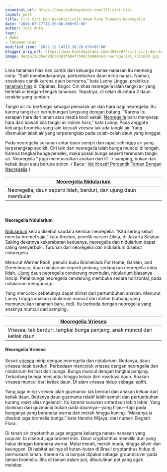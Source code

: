```yaml
---
canonical_url: https://www.budidayatani.com/178-ciri-ciri
layout: post
title: Ciri Ciri Dan Karakteristik Umum Pada Tanaman Neoregelia
date: '2019-07-17T16:25:00.000+07:00'
author: Yudi Anto
tags:
- Hobi
- Tanaman Hias
modified_time: '2022-12-14T12:30:28.674+07:00'
blogger_orig_url: https://www.budidayatani.com/2019/07/ciri-ciri-dan-karakteristik-umum-pada.html
image: media/2e35ed9dc543d1fb94f7509c504984e2-neoregelia\_731x600.jpg
---
```

Lima tanaman hias nan cantik dari keluarga nanas-nanasan itu memang mirip. “Sulit membedakannya, pertumbuhan daun mirip nanas. Namun, sosoknya cantik karena daun berwarna,” kata Lanny Lingga, praktikus [tanaman hias](https://www.budidayatani.com/hobi/tanaman-hias) di Cipanas, Bogor. Ciri khas neoregelia ialah tangki air yang terletak di tengah-tengah tanaman. Tepatnya, di celah di antara 2 daun terakhir yang tumbuh.

Tangki air itu berfungsi sebagai pemasok air dan hara bagi neoregelia. Itu karena tangki air berhubungan langsung dengan batang. “Karena itu serapan hara dari tanah atau media kecil sekali. [Neoregelia](https://www.budidayatani.com/search/label/Neoregelia) baru menyerap hara dari bawah bila tangki air minim hara,” kata Lanny. Pada anggota keluarga bromelia yang lain kecuali vriesea tak ada tangki air. Yang ditemukan ialah air yang terperangkap pada celah-celah daun yang longgar.

Pada neoregelia susunan antar daun sempit dan rapat sehingga air yang terperangkap sedikit. Ciri lain dari neoregelia ialah bunga muncul di tengah. Karena tangkai bunga pendek, maka posisi bunga seperti terendam tangki air. Neoregelia ” juga memunculkan anakan dari iC -r samping, bukan dari ketiak daun atau berupa stolon. ( Baca : [Ide Kreatif Percantik Taman Dengan Neoregelia](https://www.budidayatani.com/2019/07/ide-kreatif-percantik-taman-dengan.html) )



| [Neoregelia Nidularium](https://i0.wp.com/1.bp.blogspot.com/-4XXTjbhxks4/XS7mRxwnJ9I/AAAAAAAADAk/rwLmWeSDXwoSHCG6NtRZ0LjKmCGqLk_pQCLcBGAs/s1600/neoregelia_731x600.jpg?ssl=1) |
| --- |
| Neoregelia, daun seperti lidah, berduri, dan ujung daun membulat |

 

#### Neoregelia Nidularium

[Nidularium](https://garden.org/plants/view/348423/Bromeliad-Nidularium-rutilans/) kerap disebut saudara kembar neoregelia. “Kita sering sebut mereka bromel saja,” kata Anshori, pemilik nurseri Zikita, di Jakarta Selatan. Saking dekatnya kekerabatan keduanya, neoregelia dan nidularium dapat saling menyerbuki. Turunan dari neoregelia dan nidularium disebut niduregelia.

Menurut Werner Rauh, penulis buku Bromeliads For Home, Garden, and Greenhouse, daun nidularium seperti pedang, sedangkan neoregelia mirip lidah. Ujung daun neoregelia cenderung membulat, nidularium biasanya lancip. Petal bunga neoregelia cenderung membuka secara horizontal, pada nidularium menguncup.

Yang mencolok sebetulnya dapat dilihat dari pertumbuhan anakan. Menurut Lanny Lingga anakan nidularium muncul dari stolon (cabang yang memunculkan tanaman baru, red). Itu berbeda dengan neoregelia yang anaknya muncul dari samping.



| [Neoregelia Vriesea](https://i0.wp.com/1.bp.blogspot.com/-YJxgXSGQLfg/XS7miNRn0fI/AAAAAAAADAs/2dv-1rOdapIXEdTZc92Eau0npos7vyx6QCLcBGAs/s1600/neoregelia_476x600.jpg?ssl=1) |
| --- |
| Vriesea, tak berduri, tangkai bunga panjang, anak muncul dari ketiak daun |

#### Neoregelia Vriesea

Sosok [vriesea](https://plants.usda.gov/core/profile?symbol=VRIES) mirip dengan neoregelia dan nidularium. Bedanya, daun vriesea tidak berduri. Perbedaan mencolok vriesea dengan neoregelia dan nidularium terlihat dari bunga. Bunga muncul dengan tangkai panjang. Terkadang bunga menjuntai hingga keluar dari rosetnya daun. Anakan vriesea muncul dari ketiak daun. Di alam vriesea hidup sebagai epifit.

Yang juga mirip vriesea ialah guzmania: tak berduri dan anakan keluar dari ketiak daun. Bedanya daun guzmania relatif lebih sempit dan pertumbuhan kurang roset alias ngelancir. Itu karena susunan antardaun lebih lebar. Yang dominan dari guzmania bukan pada daunnya—yang hijau—tapi pada bunganya yang beraneka warna dari merah hingga kuning. “Makanya ia disebut juga bromelia bunga,” kata Hendra Wijaya, dari nurseri Elegant Flora.

Di tanah air cryptanthus juga anggota keluarga nanas-nanasan yang populer. Ia disebut juga bromel mini. Daun cryptanthus memiliki duri yang halus dengan beraneka warna. Mulai merah, merah muda, hingga silver dan keunguan. Di habitat aslinya di hutan-hutan di Brasil cryptanthus hidup di permukaan tanah. Karena itu ia banyak dipakai sebagai groundcover pada taman bromelia. Bila di tanam dalam pot, dibutuhkan pot yang agak melebar.

